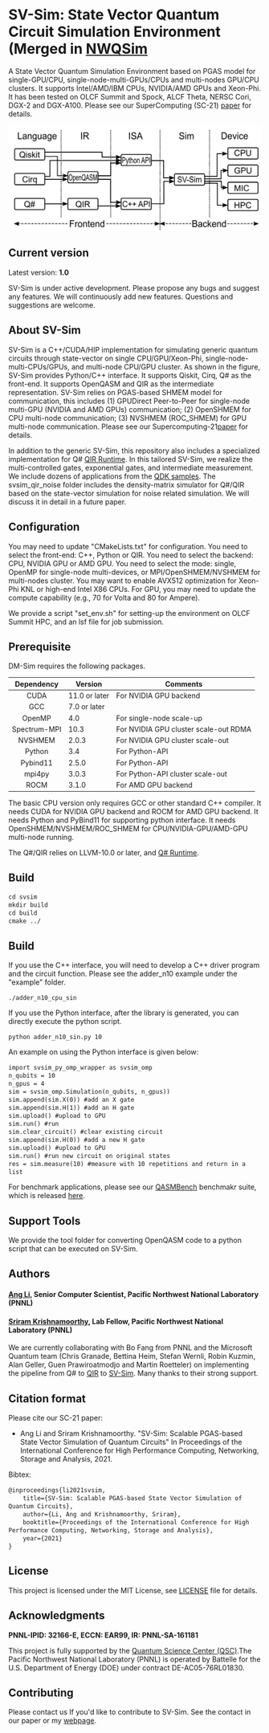 # SV-Sim: State Vector Quantum Circuit Simulation Environment (Merged in [NWQSim](https://github.com/pnnl/nwq-sim)

A State Vector Quantum Simulation Environment based on PGAS model for single-GPU/CPU, single-node-multi-GPUs/CPUs and multi-nodes GPU/CPU clusters. It supports Intel/AMD/IBM CPUs, NVIDIA/AMD GPUs and Xeon-Phi. It has been tested on OLCF Summit and Spock, ALCF Theta, NERSC Cori, DGX-2 and DGX-A100. Please see our SuperComputing (SC-21) [paper](doc/paper_sc21.pdf) for details. 

![alt text](img/structure.png)

## Current version

Latest version: **1.0**

SV-Sim is under active development. Please propose any bugs and suggest any features. We will continuously add new features. Questions and suggestions are welcome.


## About SV-Sim

SV-Sim is a C++/CUDA/HIP implementation for simulating generic quantum circuits through state-vector on single CPU/GPU/Xeon-Phi, single-node-multi-CPUs/GPUs, and multi-node CPU/GPU cluster. As shown in the figure, SV-Sim provides Python/C++ interface. It supports Qiskit, Cirq, Q# as the front-end. It supports OpenQASM and QIR as the intermediate representation. SV-Sim relies on PGAS-based SHMEM model for communication, this includes (1) GPUDirect Peer-to-Peer for single-node multi-GPU (NVIDIA and AMD GPUs) communication; (2) OpenSHMEM for CPU multi-node communication; (3) NVSHMEM (ROC_SHMEM) for GPU multi-node communication. Please see our Supercomputing-21[paper](doc/paper_sc21.pdf) for details. 

In addition to the generic SV-Sim, this repository also includes a specialized implementation for Q# [QIR Runtime](https://github.com/microsoft/qsharp-runtime). In this tailored SV-Sim, we realize the multi-controlled gates, exponential gates, and intermediate measurement. We include dozens of applications from the [QDK samples](https://github.com/microsoft/Quantum). The svsim_qir_noise folder includes the density-matrix simulator for Q#/QIR based on the state-vector simulation for noise related simulation. We will discuss it in detail in a future paper.

## Configuration

You may need to update "CMakeLists.txt" for configuration. You need to select the front-end: C++, Python or QIR. You need to select the backend: CPU, NVIDIA GPU or AMD GPU. You need to select the mode: single, OpenMP for single-node multi-devices, or MPI/OpenSHMEM/NVSHMEM for multi-nodes cluster. You may want to enable AVX512 optimization for Xeon-Phi KNL or high-end Intel X86 CPUs. For GPU, you may need to update the compute capability (e.g., 70 for Volta and 80 for Ampere).

We provide a script "set_env.sh" for setting-up the environment on OLCF Summit HPC, and an lsf file for job submission. 

## Prerequisite
DM-Sim requires the following packages.

|  Dependency  | Version | Comments |
|:-----------: | ------- | -------- |
|     CUDA     | 11.0 or later | For NVIDIA GPU backend | 
|     GCC      | 7.0 or later  | |
|    OpenMP    | 4.0     | For single-node scale-up |
| Spectrum-MPI | 10.3    | For NVIDIA GPU cluster scale-out RDMA|
|   NVSHMEM    | 2.0.3   | For NVIDIA GPU cluster scale-out |
|  Python      | 3.4     | For Python-API |
|  Pybind11    | 2.5.0   | For Python-API |
|  mpi4py      | 3.0.3   | For Python-API cluster scale-out |
|   ROCM       | 3.1.0   | For AMD GPU backend |

The basic CPU version only requires GCC or other standard C++ compiler. It needs CUDA for NVIDIA GPU backend and ROCM for AMD GPU backend. It needs Python and PyBind11 for supporting python interface. It needs OpenSHMEM/NVSHMEM/ROC_SHMEM for CPU/NVIDIA-GPU/AMD-GPU multi-node running.

The Q#/QIR relies on LLVM-10.0 or later, and [Q# Runtime](https://github.com/microsoft/qsharp-runtime).


## Build

```text
cd svsim
mkdir build
cd build
cmake ../
```

## Build
If you use the C++ interface, you will need to develop a C++ driver program and the circuit function. Please see the adder_n10 example under the "example" folder. 

```text
./adder_n10_cpu_sin
```

If you use the Python interface, after the library is generated, you can directly execute the python script. 

```text
python adder_n10_sin.py 10
```

An example on using the Python interface is given below:
```text
import svsim_py_omp_wrapper as svsim_omp
n_qubits = 10
n_gpus = 4
sim = svsim_omp.Simulation(n_qubits, n_gpus))
sim.append(sim.X(0)) #add an X gate
sim.append(sim.H(1)) #add an H gate
sim.upload() #upload to GPU
sim.run() #run
sim.clear_circuit() #clear existing circuit
sim.append(sim.H(0)) #add a new H gate 
sim.upload() #upload to GPU
sim.run() #run new circuit on original states
res = sim.measure(10) #measure with 10 repetitions and return in a list
```

For benchmark applications, please see our [QASMBench](https://arxiv.org/abs/2005.13018) benchmakr suite, which is released [here](https://github.com/pnnl/qasmbench).

## Support Tools

We provide the tool folder for converting OpenQASM code to a python script that can be executed on SV-Sim. 


## Authors 

#### [Ang Li](http://www.angliphd.com/), Senior Computer Scientist, Pacific Northwest National Laboratory (PNNL)

#### [Sriram Krishnamoorthy](https://hpc.pnl.gov/people/sriram/), Lab Fellow, Pacific Northwest National Laboratory (PNNL)

We are currently collaborating with Bo Fang from PNNL and the Microsoft Quantum team (Chris Granade, Bettina Heim, Stefan Wernli, Robin Kuzmin, Alan Geller, Guen Prawiroatmodjo and Martin Roetteler) on implementing the pipeline from Q# to [QIR](https://devblogs.microsoft.com/qsharp/introducing-quantum-intermediate-representation-qir/) to [SV-Sim](https://github.com/microsoft/qsharp-language/blob/main/Specifications/QIR/List.md). Many thanks to their strong support.


## Citation format

Please cite our SC-21 paper:
 - Ang Li and Sriram Krishnamoorthy. "SV-Sim: Scalable PGAS-based State Vector Simulation of Quantum Circuits" In Proceedings of the International Conference for High Performance Computing, Networking, Storage and Analysis, 2021.

Bibtex:
```text
@inproceedings{li2021svsim,
    title={SV-Sim: Scalable PGAS-based State Vector Simulation of Quantum Circuits},
    author={Li, Ang and Krishnamoorthy, Sriram},
    booktitle={Proceedings of the International Conference for High Performance Computing, Networking, Storage and Analysis},
    year={2021}
}
``` 


## License

This project is licensed under the MIT License, see [LICENSE](LICENSE) file for details.

## Acknowledgments

**PNNL-IPID: 32166-E, ECCN: EAR99, IR: PNNL-SA-161181**

This project is fully supported by the [Quantum Science Center (QSC)](https://qscience.org/).The Pacific Northwest National Laboratory (PNNL) is operated by Battelle for the U.S. Department of Energy (DOE) under contract DE-AC05-76RL01830. 

## Contributing

Please contact us If you'd like to contribute to SV-Sim. See the contact in our paper or my [webpage](http://www.angliphd.com).


